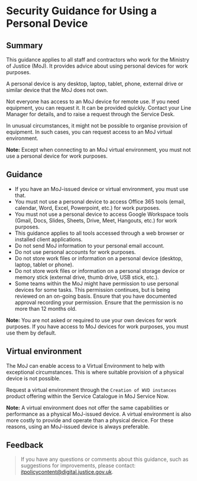 # Security Guidance for Using a Personal Device

## Summary

This guidance applies to all staff and contractors who work for the Ministry of Justice \(MoJ\). It provides advice about using personal devices for work purposes.

A personal device is any desktop, laptop, tablet, phone, external drive or similar device that the MoJ does not own.

Not everyone has access to an MoJ device for remote use. If you need equipment, you can request it. It can be provided quickly. Contact your Line Manager for details, and to raise a request through the Service Desk.

In unusual circumstances, it might not be possible to organise provision of equipment. In such cases, you can request access to an MoJ virtual environment.

**Note:** Except when connecting to an MoJ virtual environment, you must not use a personal device for work purposes.

## Guidance

-   If you have an MoJ-issued device or virtual environment, you must use that.
-   You must not use a personal device to access Office 365 tools \(email, calendar, Word, Excel, Powerpoint, etc.\) for work purposes.
-   You must not use a personal device to access Google Workspace tools \(Gmail, Docs, Slides, Sheets, Drive, Meet, Hangouts, etc.\) for work purposes.
-   This guidance applies to all tools accessed through a web browser or installed client applications.
-   Do not send MoJ information to your personal email account.
-   Do not use personal accounts for work purposes.
-   Do not store work files or information on a personal device \(desktop, laptop, tablet or phone\).
-   Do not store work files or information on a personal storage device or memory stick \(external drive, thumb drive, USB stick, etc.\).
-   Some teams within the MoJ might have permission to use personal devices for some tasks. This permission continues, but is being reviewed on an on-going basis. Ensure that you have documented approval recording your permission. Ensure that the permission is no more than 12 months old.

**Note:** You are not asked or required to use your own devices for work purposes. If you have access to MoJ devices for work purposes, you must use them by default.

## Virtual environment

The MoJ can enable access to a Virtual Environment to help with exceptional circumstances. This is where suitable provision of a physical device is not possible.

Request a virtual environment through the `Creation of WVD instances` product offering within the Service Catalogue in MoJ Service Now.

**Note:** A virtual environment does not offer the same capabilities or performance as a physical MoJ-issued device. A virtual environment is also more costly to provide and operate than a physical device. For these reasons, using an MoJ-issued device is always preferable.

## Feedback

> If you have any questions or comments about this guidance, such as suggestions for improvements, please contact: [itpolicycontent@digital.justice.gov.uk](mailto:itpolicycontent@digital.justice.gov.uk).

